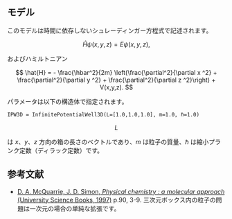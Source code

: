 ## モデル

このモデルは時間に依存しないシュレーディンガー方程式で記述されます。

$$
  \hat{H} \psi(x,y,z) = E \psi(x,y,z),
$$

およびハミルトニアン

$$
  \hat{H} = - \frac{\hbar^2}{2m} \left(\frac{\partial^2}{\partial x ^2} + \frac{\partial^2}{\partial y ^2} + \frac{\partial^2}{\partial z ^2}\right) + V(x,y,z).
$$

パラメータは以下の構造体で指定されます。

```
IPW3D = InfinitePotentialWell3D(L=[1.0,1.0,1.0], m=1.0, ℏ=1.0)
```

$$
L
$$

は $x$、$y$、$z$ 方向の箱の長さのベクトルであり、$m$ は粒子の質量、$\hbar$ は縮小プランク定数（ディラック定数）です。

## 参考文献

  * [D. A. McQuarrie, J. D. Simon, *Physical chemistry : a molecular approach* (University Science Books, 1997)](https://uscibooks.aip.org/books/physical-chemistry-a-molecular-approach/) p.90, 3-9. 三次元ボックス内の粒子の問題は一次元の場合の単純な拡張です。
